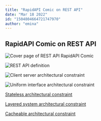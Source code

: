 ```yaml
---
title: "RapidAPI Comic on REST API"
date: "Mar 18 2022"
id: "1504804664721747970"
author: "emina"
---
```


## RapidAPI Comic on REST API

<Tweet>

![Cover page of REST API RapidAPI Comic](https://raw.githubusercontent.com/RapidAPI/DevRel-Stack-Data/production/threads/comics/rest-api/images/rest-api-cover.jpeg)

</Tweet>

<Tweet>

![REST API definition](https://raw.githubusercontent.com/RapidAPI/DevRel-Stack-Data/production/threads/comics/rest-api/images/rest-api-2.jpeg)

</Tweet>

<Tweet>

![Client server architectural constraint](https://raw.githubusercontent.com/RapidAPI/DevRel-Stack-Data/production/threads/comics/rest-api/images/rest-api-3.jpeg)

</Tweet>

<Tweet>

![Uniform interface architectural constraint](https://raw.githubusercontent.com/RapidAPI/DevRel-Stack-Data/production/threads/comics/rest-api/images/rest-api-4.jpeg)

</Tweet>

<Tweet>

[Stateless architectural constraint](https://raw.githubusercontent.com/RapidAPI/DevRel-Stack-Data/production/threads/comics/rest-api/images/rest-api-5.jpeg)

</Tweet>

<Tweet>

[Layered system architectural constraint](https://raw.githubusercontent.com/RapidAPI/DevRel-Stack-Data/production/threads/comics/rest-api/images/rest-api-6.jpeg)

</Tweet>

<Tweet>

[Cacheable architectural constraint](https://raw.githubusercontent.com/RapidAPI/DevRel-Stack-Data/production/threads/comics/rest-api/images/rest-api-7.jpeg)

</Tweet>
